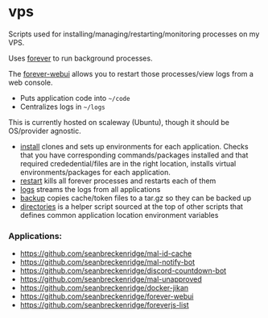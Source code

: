 # vps

Scripts used for installing/managing/restarting/monitoring processes on my VPS.

Uses [forever](https://github.com/foreversd/forever) to run background processes.

The [forever-webui](https://github.com/seanbreckenridge/forever-webui) allows you to restart those processes/view logs from a web console.

* Puts application code into `~/code`
* Centralizes logs in `~/logs`

This is currently hosted on scaleway (Ubuntu), though it should be OS/provider agnostic.

* [install](./install) clones and sets up environments for each application. Checks that you have corresponding commands/packages installed and that required crededential/files are in the right location, installs virtual environments/packages for each application.
* [restart](./restart) kills all forever processes and restarts each of them
* [logs](./logs) streams the logs from all applications
* [backup](./backup) copies cache/token files to a tar.gz so they can be backed up
* [directories](./directories) is a helper script sourced at the top of other scripts that defines common application location environment variables

### Applications:

- https://github.com/seanbreckenridge/mal-id-cache
- https://github.com/seanbreckenridge/mal-notify-bot
- https://github.com/seanbreckenridge/discord-countdown-bot
- https://github.com/seanbreckenridge/mal-unapproved
- https://github.com/seanbreckenridge/docker-jikan
- https://github.com/seanbreckenridge/forever-webui
- https://github.com/seanbreckenridge/foreverjs-list

